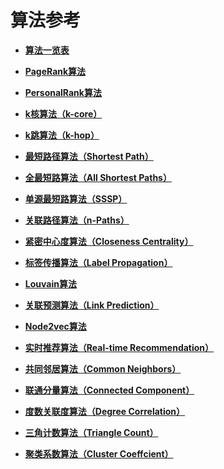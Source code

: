 # 算法参考<a name="ges_01_0030"></a>

-   **[算法一览表](算法一览表.md)**  

-   **[PageRank算法](PageRank算法.md)**  

-   **[PersonalRank算法](PersonalRank算法.md)**  

-   **[k核算法（k-core）](k核算法（k-core）.md)**  

-   **[k跳算法（k-hop）](k跳算法（k-hop）.md)**  

-   **[最短路径算法（Shortest Path）](最短路径算法（Shortest-Path）.md)**  

-   **[全最短路算法（All Shortest Paths）](全最短路算法（All-Shortest-Paths）.md)**  

-   **[单源最短路算法（SSSP）](单源最短路算法（SSSP）.md)**  

-   **[关联路径算法（n-Paths）](关联路径算法（n-Paths）.md)**  

-   **[紧密中心度算法（Closeness Centrality）](紧密中心度算法（Closeness-Centrality）.md)**  

-   **[标签传播算法（Label Propagation）](标签传播算法（Label-Propagation）.md)**  

-   **[Louvain算法](Louvain算法.md)**  

-   **[关联预测算法（Link Prediction）](关联预测算法（Link-Prediction）.md)**  

-   **[Node2vec算法](Node2vec算法.md)**  

-   **[实时推荐算法（Real-time Recommendation）](实时推荐算法（Real-time-Recommendation）.md)**  

-   **[共同邻居算法（Common Neighbors）](共同邻居算法（Common-Neighbors）.md)**  

-   **[联通分量算法（Connected Component）](联通分量算法（Connected-Component）.md)**  

-   **[度数关联度算法（Degree Correlation）](度数关联度算法（Degree-Correlation）.md)**  

-   **[三角计数算法（Triangle Count）](三角计数算法（Triangle-Count）.md)**  

-   **[聚类系数算法（Cluster Coeffcient）](聚类系数算法（Cluster-Coeffcient）.md)**  


